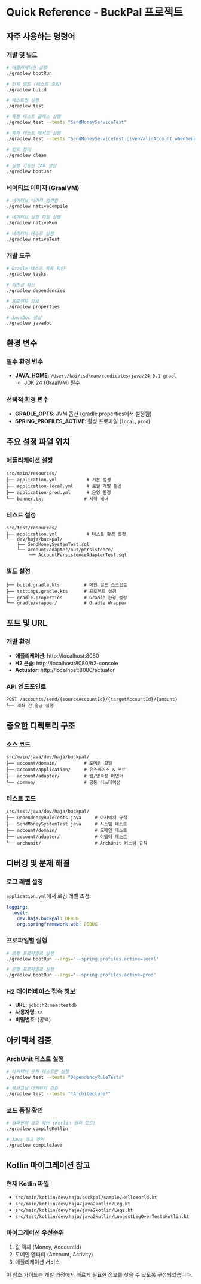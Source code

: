 # Quick Reference - BuckPal 프로젝트

## 자주 사용하는 명령어

### 개발 및 빌드
```bash
# 애플리케이션 실행
./gradlew bootRun

# 전체 빌드 (테스트 포함)
./gradlew build

# 테스트만 실행
./gradlew test

# 특정 테스트 클래스 실행
./gradlew test --tests "SendMoneyServiceTest"

# 특정 테스트 메서드 실행
./gradlew test --tests "SendMoneyServiceTest.givenValidAccount_whenSendMoney_thenSucceeds"

# 빌드 정리
./gradlew clean

# 실행 가능한 JAR 생성
./gradlew bootJar
```

### 네이티브 이미지 (GraalVM)
```bash
# 네이티브 이미지 컴파일
./gradlew nativeCompile

# 네이티브 실행 파일 실행
./gradlew nativeRun

# 네이티브 테스트 실행
./gradlew nativeTest
```

### 개발 도구
```bash
# Gradle 태스크 목록 확인
./gradlew tasks

# 의존성 확인
./gradlew dependencies

# 프로젝트 정보
./gradlew properties

# JavaDoc 생성
./gradlew javadoc
```

## 환경 변수

### 필수 환경 변수
- **JAVA_HOME**: `/Users/kai/.sdkman/candidates/java/24.0.1-graal`
  - JDK 24 (GraalVM) 필수

### 선택적 환경 변수
- **GRADLE_OPTS**: JVM 옵션 (gradle.properties에서 설정됨)
- **SPRING_PROFILES_ACTIVE**: 활성 프로파일 (`local`, `prod`)

## 주요 설정 파일 위치

### 애플리케이션 설정
```
src/main/resources/
├── application.yml           # 기본 설정
├── application-local.yml     # 로컬 개발 환경
├── application-prod.yml      # 운영 환경
└── banner.txt               # 시작 배너
```

### 테스트 설정
```
src/test/resources/
├── application.yml           # 테스트 환경 설정
└── dev/haja/buckpal/
    ├── SendMoneySystemTest.sql
    └── account/adapter/out/persistence/
        └── AccountPersistenceAdapterTest.sql
```

### 빌드 설정
```
├── build.gradle.kts         # 메인 빌드 스크립트
├── settings.gradle.kts      # 프로젝트 설정
├── gradle.properties        # Gradle 환경 설정
└── gradle/wrapper/          # Gradle Wrapper
```

## 포트 및 URL

### 개발 환경
- **애플리케이션**: http://localhost:8080
- **H2 콘솔**: http://localhost:8080/h2-console
- **Actuator**: http://localhost:8080/actuator

### API 엔드포인트
```
POST /accounts/send/{sourceAccountId}/{targetAccountId}/{amount}
└── 계좌 간 송금 실행
```

## 중요한 디렉토리 구조

### 소스 코드
```
src/main/java/dev/haja/buckpal/
├── account/domain/          # 도메인 모델
├── account/application/     # 유스케이스 & 포트
├── account/adapter/         # 웹/영속성 어댑터
└── common/                  # 공통 어노테이션
```

### 테스트 코드
```
src/test/java/dev/haja/buckpal/
├── DependencyRuleTests.java     # 아키텍처 규칙
├── SendMoneySystemTest.java     # 시스템 테스트
├── account/domain/              # 도메인 테스트
├── account/adapter/             # 어댑터 테스트
└── archunit/                    # ArchUnit 커스텀 규칙
```

## 디버깅 및 문제 해결

### 로그 레벨 설정
`application.yml`에서 로깅 레벨 조정:
```yaml
logging:
  level:
    dev.haja.buckpal: DEBUG
    org.springframework.web: DEBUG
```

### 프로파일별 실행
```bash
# 로컬 프로파일로 실행
./gradlew bootRun --args='--spring.profiles.active=local'

# 운영 프로파일로 실행  
./gradlew bootRun --args='--spring.profiles.active=prod'
```

### H2 데이터베이스 접속 정보
- **URL**: `jdbc:h2:mem:testdb`
- **사용자명**: `sa`
- **비밀번호**: (공백)

## 아키텍처 검증

### ArchUnit 테스트 실행
```bash
# 아키텍처 규칙 테스트만 실행
./gradlew test --tests "DependencyRuleTests"

# 헥사고날 아키텍처 검증
./gradlew test --tests "*Architecture*"
```

### 코드 품질 확인
```bash
# 컴파일러 경고 확인 (Kotlin 엄격 모드)
./gradlew compileKotlin

# Java 경고 확인
./gradlew compileJava
```

## Kotlin 마이그레이션 참고

### 현재 Kotlin 파일
- `src/main/kotlin/dev/haja/buckpal/sample/HelloWorld.kt`
- `src/main/kotlin/dev/haja/java2kotlin/Leg.kt`
- `src/main/kotlin/dev/haja/java2kotlin/Legs.kt`
- `src/test/kotlin/dev/haja/java2kotlin/LongestLegOverTestsKotlin.kt`

### 마이그레이션 우선순위
1. 값 객체 (Money, AccountId)
2. 도메인 엔티티 (Account, Activity)  
3. 애플리케이션 서비스

이 참조 가이드는 개발 과정에서 빠르게 필요한 정보를 찾을 수 있도록 구성되었습니다.